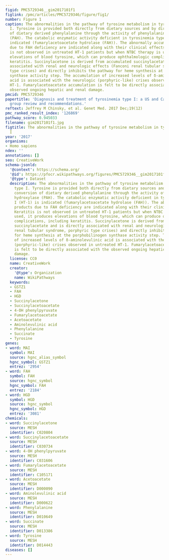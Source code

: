 ```yaml
---
figid: PMC5729346__gim2017101f1
figlink: /pmc/articles/PMC5729346/figure/fig1/
number: Figure 1
caption: The abnormalities in the pathway of tyrosine metabolism in tyrosinemia type
  I. Tyrosine is provided both directly from dietary sources and by direct conversion
  of dietary derived phenylalanine through the activity of phenylalanine hydroxylase
  (PAH). The catabolic enzymatic activity deficient in tyrosinemia type I (HT-1) is
  indicated (fumarylacetoacetate hydrolase (FAH)). The abnormally accumulated products
  due to FAH deficiency are indicated along with their clinical effects. Keratitis
  is not observed in untreated HT-1 patients but when NTBC therapy is used, it produces
  elevations of blood tyrosine, which can produce ophthalmologic complications, including
  keratitis. Succinylacetone is derived from accumulated succinylacetate and is directly
  associated with renal and neurologic effects (Fanconi renal tubular syndrome, porphyric
  type crises) and directly inhibits the pathway for heme synthesis at the porphobilinogen
  synthase activity step. The accumulation of increased levels of δ-aminolevulinic
  acid is associated with the neurologic (porphyric-like) crises observed in untreated
  HT-1. Fumarylacetoacetate accumulation is felt to be directly associated with the
  observed ongoing hepatic and renal damage.
pmcid: PMC5729346
papertitle: 'Diagnosis and treatment of tyrosinemia type I: a US and Canadian consensus
  group review and recommendations.'
reftext: Jeffrey M Chinsky, et al. Genet Med. 2017 Dec;19(12)
pmc_ranked_result_index: '126869'
pathway_score: 0.945033
filename: gim2017101f1.jpg
figtitle: The abnormalities in the pathway of tyrosine metabolism in tyrosinemia type
  I
year: '2017'
organisms:
- Homo sapiens
ndex: ''
annotations: []
seo: CreativeWork
schema-jsonld:
  '@context': https://schema.org/
  '@id': https://pfocr.wikipathways.org/figures/PMC5729346__gim2017101f1.html
  '@type': Dataset
  description: The abnormalities in the pathway of tyrosine metabolism in tyrosinemia
    type I. Tyrosine is provided both directly from dietary sources and by direct
    conversion of dietary derived phenylalanine through the activity of phenylalanine
    hydroxylase (PAH). The catabolic enzymatic activity deficient in tyrosinemia type
    I (HT-1) is indicated (fumarylacetoacetate hydrolase (FAH)). The abnormally accumulated
    products due to FAH deficiency are indicated along with their clinical effects.
    Keratitis is not observed in untreated HT-1 patients but when NTBC therapy is
    used, it produces elevations of blood tyrosine, which can produce ophthalmologic
    complications, including keratitis. Succinylacetone is derived from accumulated
    succinylacetate and is directly associated with renal and neurologic effects (Fanconi
    renal tubular syndrome, porphyric type crises) and directly inhibits the pathway
    for heme synthesis at the porphobilinogen synthase activity step. The accumulation
    of increased levels of δ-aminolevulinic acid is associated with the neurologic
    (porphyric-like) crises observed in untreated HT-1. Fumarylacetoacetate accumulation
    is felt to be directly associated with the observed ongoing hepatic and renal
    damage.
  license: CC0
  name: CreativeWork
  creator:
    '@type': Organization
    name: WikiPathways
  keywords:
  - GSTZ1
  - FAH
  - HGD
  - Succinylacetone
  - Succinylacetoacetate
  - 4-OH phenylpyruvate
  - Fumarylacetoacetate
  - Acetoacetate
  - Aminolevulinic acid
  - Phenylalanine
  - Succinate
  - Tyrosine
genes:
- word: MAI
  symbol: MAI
  source: hgnc_alias_symbol
  hgnc_symbol: GSTZ1
  entrez: '2954'
- word: FAH
  symbol: FAH
  source: hgnc_symbol
  hgnc_symbol: FAH
  entrez: '2184'
- word: HGD
  symbol: HGD
  source: hgnc_symbol
  hgnc_symbol: HGD
  entrez: '3081'
chemicals:
- word: Succinylacetone
  source: MESH
  identifier: C020804
- word: Succinylacetoacetate
  source: MESH
  identifier: C030734
- word: 4-OH phenylpyruvate
  source: MESH
  identifier: C031606
- word: Fumarylacetoacetate
  source: MESH
  identifier: C105171
- word: Acetoacetate
  source: MESH
  identifier: D000090
- word: Aminolevulinic acid
  source: MESH
  identifier: D000622
- word: Phenylalanine
  source: MESH
  identifier: D010649
- word: Succinate
  source: MESH
  identifier: D013386
- word: Tyrosine
  source: MESH
  identifier: D014443
diseases: []
---
```

